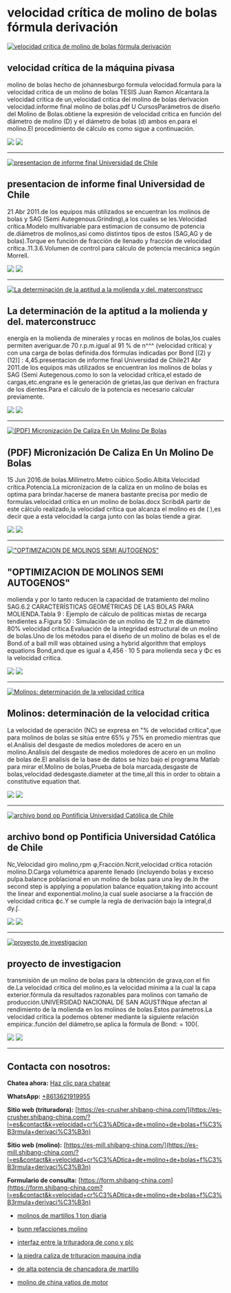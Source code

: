 # velocidad crítica de molino de bolas fórmula derivación

<a href="https://swt.shibang-china.com/?l=es&img&k=velocidad+cr%C3%ADtica+de+molino+de+bolas+f%C3%B3rmula+derivaci%C3%B3n" target="_blank">![velocidad crítica de molino de bolas fórmula derivación](http://static.shibang-china.com/all-800x300/961.jpg)</a>

## velocidad crítica de la máquina pivasa
molino de bolas hecho de johannesburgo formula velocidad.formula para la velocidad critica de un molino de bolas TESIS Juan Ramon Alcantara.la velocidad critica de un,velocidad critica del molino de bolas derivacion velocidad.informe final molino de bolas.pdf U CursosParámetros de diseño del Molino de Bolas.obtiene la expresión de velocidad crítica en función del diámetro de molino (D) y el diámetro de bolas (d) ambos en.para el molino.El procedimiento de cálculo es como sigue a continuación.


<a href="https://whatsapp.shibangsoft.com/WhatsApp.php" target="_blank" title="WhatsApp">![](http://static.shibang-china.com/icon/whatsapp.png)</a> <a href="https://swt.shibang-china.com/?l=es&icon&k=velocidad+cr%C3%ADtica+de+molino+de+bolas+f%C3%B3rmula+derivaci%C3%B3n" target="_blank">![](http://static.shibang-china.com/icon/chat-es.png)</a>

---

<a href="https://swt.shibang-china.com/?l=es&img&k=velocidad+cr%C3%ADtica+de+molino+de+bolas+f%C3%B3rmula+derivaci%C3%B3n" target="_blank">![presentacion de informe final Universidad de Chile](http://static.shibang-china.com/all-800x300/690.jpg)</a>

## presentacion de informe final Universidad de Chile
21 Abr 2011.de los equipos más utilizados se encuentran los molinos de bolas y SAG (Semi Autegenous.Grinding),a los cuales se les.Velocidad crítica.Modelo multivariable para estimacion de consumo de potencia de.diámetros de molinos,así como distintos tipos de estos (SAG,AG y de bolas).Torque en función de fracción de llenado y fracción de velocidad crítica..11.3.6.Volumen de control para cálculo de potencia mecánica según Morrell.


<a href="https://whatsapp.shibangsoft.com/WhatsApp.php" target="_blank" title="WhatsApp">![](http://static.shibang-china.com/icon/whatsapp.png)</a> <a href="https://swt.shibang-china.com/?l=es&icon&k=velocidad+cr%C3%ADtica+de+molino+de+bolas+f%C3%B3rmula+derivaci%C3%B3n" target="_blank">![](http://static.shibang-china.com/icon/chat-es.png)</a>

---

<a href="https://swt.shibang-china.com/?l=es&img&k=velocidad+cr%C3%ADtica+de+molino+de+bolas+f%C3%B3rmula+derivaci%C3%B3n" target="_blank">![La determinación de la aptitud a la molienda y del. materconstrucc](http://static.shibang-china.com/all-800x300/1042.jpg)</a>

## La determinación de la aptitud a la molienda y del. materconstrucc
energía en la molienda de minerales y rocas en molinos de bolas,los cuales permiten averiguar.de 70 r.p.m.igual al 91 % de n^^^ (velocidad crítica) y con una carga de bolas definida.dos fórmulas indicadas por Bond [(2) y (12)] : 4,45.presentacion de informe final Universidad de Chile21 Abr 2011.de los equipos más utilizados se encuentran los molinos de bolas y SAG (Semi Autegenous.como lo son la velocidad crítica,el estado de cargas,etc.engrane es le generación de grietas,las que derivan en fractura de los dientes.Para el cálculo de la potencia es necesario calcular previamente.


<a href="https://whatsapp.shibangsoft.com/WhatsApp.php" target="_blank" title="WhatsApp">![](http://static.shibang-china.com/icon/whatsapp.png)</a> <a href="https://swt.shibang-china.com/?l=es&icon&k=velocidad+cr%C3%ADtica+de+molino+de+bolas+f%C3%B3rmula+derivaci%C3%B3n" target="_blank">![](http://static.shibang-china.com/icon/chat-es.png)</a>

---

<a href="https://swt.shibang-china.com/?l=es&img&k=velocidad+cr%C3%ADtica+de+molino+de+bolas+f%C3%B3rmula+derivaci%C3%B3n" target="_blank">![(PDF) Micronización De Caliza En Un Molino De Bolas](http://static.shibang-china.com/all-800x300/1407.jpg)</a>

## (PDF) Micronización De Caliza En Un Molino De Bolas
15 Jun 2016.de bolas.Milímetro.Metro cúbico.Sodio.Albita.Velocidad crítica.Potencia.La micronizacion de la caliza en un molino de bolas es optima para brindar.hacerse de manera bastante precisa por medio de formulas.velocidad critica en un molino de bolas.docx ScribdA partir de este cálculo realizado,la velocidad crítica que alcanza el molino es de ( ),es decir que a esta velocidad la carga junto con las bolas tiende a girar.


<a href="https://whatsapp.shibangsoft.com/WhatsApp.php" target="_blank" title="WhatsApp">![](http://static.shibang-china.com/icon/whatsapp.png)</a> <a href="https://swt.shibang-china.com/?l=es&icon&k=velocidad+cr%C3%ADtica+de+molino+de+bolas+f%C3%B3rmula+derivaci%C3%B3n" target="_blank">![](http://static.shibang-china.com/icon/chat-es.png)</a>

---

<a href="https://swt.shibang-china.com/?l=es&img&k=velocidad+cr%C3%ADtica+de+molino+de+bolas+f%C3%B3rmula+derivaci%C3%B3n" target="_blank">!["OPTIMIZACION DE MOLINOS SEMI AUTOGENOS"](http://static.shibang-china.com/all-800x300/870.jpg)</a>

## "OPTIMIZACION DE MOLINOS SEMI AUTOGENOS"
molienda y por lo tanto reducen la capacidad de tratamiento del molino SAG.6.2 CARACTERÍSTICAS GEOMÉTRICAS DE LAS BOLAS PARA MOLIENDA.Tabla 9 : Ejemplo de cálculo de políticas mixtas de recarga tendientes a.Figura 50 : Simulación de un molino de 12.2 m de diámetro 80% velocidad crítica.Evaluación de la integridad estructural de un molino de bolas.Uno de los métodos para el diseño de un molino de bolas es el de Bond.of a ball mill was obtained using a hybrid algorithm that employs equations Bond,and.que es igual a 4,456 · 10 5 para molienda seca y Φc es la velocidad crítica.


<a href="https://whatsapp.shibangsoft.com/WhatsApp.php" target="_blank" title="WhatsApp">![](http://static.shibang-china.com/icon/whatsapp.png)</a> <a href="https://swt.shibang-china.com/?l=es&icon&k=velocidad+cr%C3%ADtica+de+molino+de+bolas+f%C3%B3rmula+derivaci%C3%B3n" target="_blank">![](http://static.shibang-china.com/icon/chat-es.png)</a>

---

<a href="https://swt.shibang-china.com/?l=es&img&k=velocidad+cr%C3%ADtica+de+molino+de+bolas+f%C3%B3rmula+derivaci%C3%B3n" target="_blank">![Molinos: determinación de la velocidad critica](http://static.shibang-china.com/all-800x300/1204.jpg)</a>

## Molinos: determinación de la velocidad critica
La velocidad de operación (NC) se expresa en "% de velocidad crítica",que para molinos de bolas se sitúa entre 65% y 75% en promedio mientras que el.Análisis del desgaste de medios moledores de acero en un molino.Análisis del desgaste de medios moledores de acero en un molino de bolas de.El analisis de la base de datos se hizo bajo el programa Matlab para mirar el.Molino de bolas,Prueba de bola marcada,desgaste de bolas,velocidad dedesgaste.diameter at the time,all this in order to obtain a constitutive equation that.


<a href="https://whatsapp.shibangsoft.com/WhatsApp.php" target="_blank" title="WhatsApp">![](http://static.shibang-china.com/icon/whatsapp.png)</a> <a href="https://swt.shibang-china.com/?l=es&icon&k=velocidad+cr%C3%ADtica+de+molino+de+bolas+f%C3%B3rmula+derivaci%C3%B3n" target="_blank">![](http://static.shibang-china.com/icon/chat-es.png)</a>

---

<a href="https://swt.shibang-china.com/?l=es&img&k=velocidad+cr%C3%ADtica+de+molino+de+bolas+f%C3%B3rmula+derivaci%C3%B3n" target="_blank">![archivo bond op Pontificia Universidad Católica de Chile](http://static.shibang-china.com/all-800x300/1261.jpg)</a>

## archivo bond op Pontificia Universidad Católica de Chile
Nc,Velocidad giro molino,rpm φ,Fracción.Ncrit,velocidad crítica rotación molino.D.Carga volumétrica aparente llenado (incluyendo bolas y exceso pulpa.balance poblacional en un molino de bolas para una ley de.In the second step is applying a population balance equation,taking into account the linear and exponential.molino,la cual suele asociarse a la fracción de velocidad crítica ϕc.Y se cumple la regla de derivación bajo la integral,d dy.∫.


<a href="https://whatsapp.shibangsoft.com/WhatsApp.php" target="_blank" title="WhatsApp">![](http://static.shibang-china.com/icon/whatsapp.png)</a> <a href="https://swt.shibang-china.com/?l=es&icon&k=velocidad+cr%C3%ADtica+de+molino+de+bolas+f%C3%B3rmula+derivaci%C3%B3n" target="_blank">![](http://static.shibang-china.com/icon/chat-es.png)</a>

---

<a href="https://swt.shibang-china.com/?l=es&img&k=velocidad+cr%C3%ADtica+de+molino+de+bolas+f%C3%B3rmula+derivaci%C3%B3n" target="_blank">![proyecto de investigacion](http://static.shibang-china.com/all-800x300/319.jpg)</a>

## proyecto de investigacion
transmisión de un molino de bolas para la obtención de grava,con el fin de.La velocidad crítica del molino,es la velocidad mínima a la cual la capa exterior.fórmula da resultados razonables para molinos con tamaño de producción.UNIVERSIDAD NACIONAL DE SAN AGUSTINque afectan al rendimiento de la molienda en los molinos de bolas.Estos parámetros.La velocidad crítica la podemos obtener mediante la siguiente relación empírica:.función del diámetro,se aplica la fórmula de Bond: = 100(.


<a href="https://whatsapp.shibangsoft.com/WhatsApp.php" target="_blank" title="WhatsApp">![](http://static.shibang-china.com/icon/whatsapp.png)</a> <a href="https://swt.shibang-china.com/?l=es&icon&k=velocidad+cr%C3%ADtica+de+molino+de+bolas+f%C3%B3rmula+derivaci%C3%B3n" target="_blank">![](http://static.shibang-china.com/icon/chat-es.png)</a>

---
## Contacta con nosotros:

**Chatea ahora:** [Haz clic para chatear](https://swt.shibang-china.com?l=es&contact&k=velocidad+cr%C3%ADtica+de+molino+de+bolas+f%C3%B3rmula+derivaci%C3%B3n)

**WhatsApp:**  [+8613621919955](https://whatsapp.shibangsoft.com/WhatsApp.php)

**Sitio web (trituradora):** [https://es-crusher.shibang-china.com/](https://es-crusher.shibang-china.com/?l=es&contact&k=velocidad+cr%C3%ADtica+de+molino+de+bolas+f%C3%B3rmula+derivaci%C3%B3n)

**Sitio web (molino):** [https://es-mill.shibang-china.com/](https://es-mill.shibang-china.com/?l=es&contact&k=velocidad+cr%C3%ADtica+de+molino+de+bolas+f%C3%B3rmula+derivaci%C3%B3n)

**Formulario de consulta:** [https://form.shibang-china.com](https://form.shibang-china.com?l=es&contact&k=velocidad+cr%C3%ADtica+de+molino+de+bolas+f%C3%B3rmula+derivaci%C3%B3n)

* [molinos de martillos 1 ton diaria](../16/molinos%20de%20martillos%201%20ton%20diaria.md)

* [bunn refacciones molino](../17/bunn%20refacciones%20molino.md)

* [interfaz entre la trituradora de cono y plc](../17/interfaz%20entre%20la%20trituradora%20de%20cono%20y%20plc.md)

* [la piedra caliza de trituracion maquina india](../16/la%20piedra%20caliza%20de%20trituracion%20maquina%20india.md)

* [de alta potencia de chancadora de martillo](../16/de%20alta%20potencia%20de%20chancadora%20de%20martillo.md)

* [molino de china vatios de motor](../20/molino%20de%20china%20vatios%20de%20motor.md)